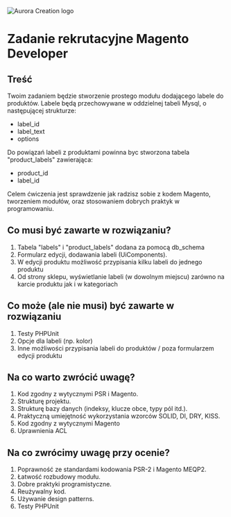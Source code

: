 <img  src="https://github.com/auroracreation/frontend-recruitment-task-header-with-menu/blob/master/logo.png"  alt="Aurora Creation logo"/>

# Zadanie rekrutacyjne Magento Developer


## Treść

Twoim zadaniem będzie stworzenie prostego modułu dodającego labele do produktów. Labele będą przechowywane w oddzielnej tabeli Mysql, o następującej strukturze:
- label_id
- label_text
- options

Do powiązań labeli z produktami powinna byc stworzona tabela "product_labels" zawierająca:
- product_id
- label_id

Celem ćwiczenia jest sprawdzenie jak radzisz sobie z kodem Magento, tworzeniem modułów, oraz stosowaniem dobrych praktyk w programowaniu.

## Co musi być zawarte w rozwiązaniu?

1. Tabela "labels" i "product_labels" dodana za pomocą db_schema
2. Formularz edycji, dodawania labeli (UiComponents).
3. W edycji produktu możliwość przypisania kilku labeli do jednego produktu
4. Od strony sklepu, wyświetlanie labeli (w dowolnym miejscu) zarówno na karcie produktu jak i w kategoriach 

## Co może (ale nie musi) być zawarte w rozwiązaniu

1. Testy PHPUnit
2. Opcje dla labeli (np. kolor)
3. Inne możliwości przypisania labeli do produktów / poza formularzem edycji produktu

## Na co warto zwrócić uwagę?

1. Kod zgodny z wytycznymi PSR i Magento.
2. Strukturę projektu.
3. Strukturę bazy danych (indeksy, klucze obce, typy pól itd.).
4. Praktyczną umiejętność wykorzystania wzorców SOLID, DI, DRY, KISS.
5. Kod zgodny z wytycznymi Magento
5. Uprawnienia ACL

## Na co zwrócimy uwagę przy ocenie?

1. Poprawność ze standardami kodowania PSR-2 i Magento MEQP2.
2. Łatwość rozbudowy modułu.
3. Dobre praktyki programistyczne.
4. Reużywalny kod.
5. Używanie design patterns.
6. Testy PHPUnit
